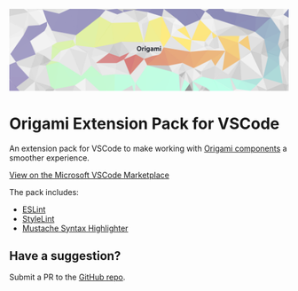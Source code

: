 ![Banner](banner.png)

# Origami Extension Pack for VSCode

An extension pack for VSCode to make working with [Origami components](https://origami.ft.com/) a smoother experience.

[View on the Microsoft VSCode Marketplace](https://marketplace.visualstudio.com/items?itemName=JakeChampion.origami)

The pack includes: 

* [ESLint](https://marketplace.visualstudio.com/items?itemName=dbaeumer.vscode-eslint)
* [StyleLint](https://marketplace.visualstudio.com/items?itemName=stylelint.vscode-stylelint)
* [Mustache Syntax Highlighter](https://marketplace.visualstudio.com/items?itemName=dawhite.mustache)


## Have a suggestion? 

Submit a PR to the [GitHub repo](https://github.com/Financial-Times/origami-vscode-extension-pack). 

